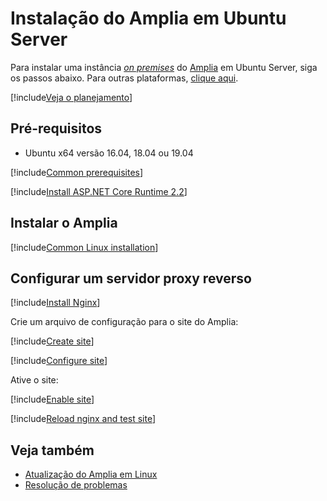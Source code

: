﻿# Instalação do Amplia em Ubuntu Server

Para instalar uma instância [*on premises*](../index.md) do [Amplia](../../index.md) em Ubuntu Server, siga os passos abaixo. Para outras plataformas, [clique aqui](../index.md).

[!include[Veja o planejamento](../includes/see-planning.md)]

## Pré-requisitos

* Ubuntu x64 versão 16.04, 18.04 ou 19.04

[!include[Common prerequisites](../includes/common-requisites.md)]

[!include[Install ASP.NET Core Runtime 2.2](../../../includes/linux/ubuntu/install-aspnetcore-22.md)]

## Instalar o Amplia

[!include[Common Linux installation](includes/common-linux-install.md)]

## Configurar um servidor proxy reverso

[!include[Install Nginx](../../../includes/linux/ubuntu/install-nginx.md)]

Crie um arquivo de configuração para o site do Amplia:

[!include[Create site](../../../../../includes/amplia/ubuntu/create-site.md)]

[!include[Configure site](includes/configure-site.md)]

Ative o site:

[!include[Enable site](../../../../../includes/amplia/ubuntu/enable-site.md)]

[!include[Reload nginx and test site](includes/reload-and-test.md)]

## Veja também

* [Atualização do Amplia em Linux](update.md)
* [Resolução de problemas](troubleshoot/index.md)

